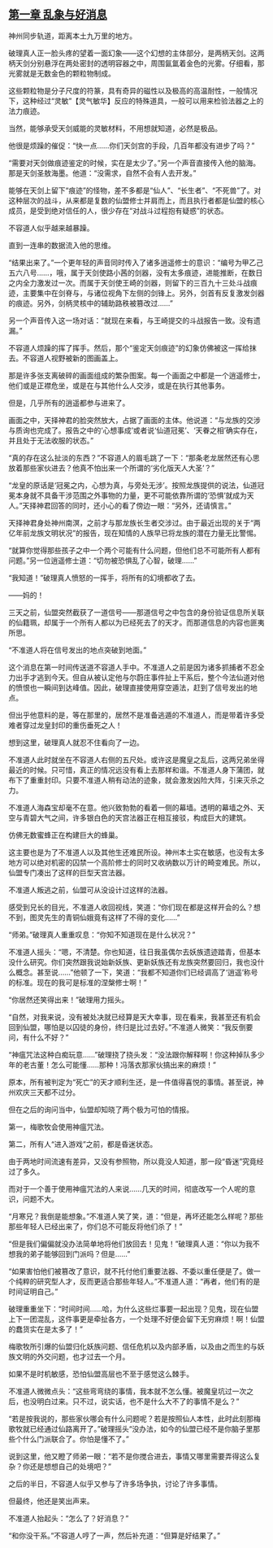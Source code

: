 ## [第一章 乱象与好消息](https://www.xxbiquge.com/11_11207/9203710.html)


  神州同步轨道，距离本土九万里的地方。

  破理真人正一脸头疼的望着一面幻象——这个幻想的主体部分，是两柄天剑。这两柄天剑分别悬浮在两处密封的透明容器之中，周围氤氲着金色的光雾。仔细看，那光雾就是无数金色的颗粒物制成。

  这些颗粒物是分子尺度的符篆，具有奇异的磁性以及极高的高温耐性，一般情况下，这种经过“灵敏”【灵气敏华】反应的特殊道具，一般可以用来检验法器之上的法力痕迹。

  当然，能够承受天剑威能的灵敏材料，不用想就知道，必然是极品。

  他很是烦躁的催促：“快一点……你们天剑宫的手段，几百年都没有进步了吗？”

  “需要对天剑做痕迹鉴定的时候，实在是太少了。”另一个声音直接传入他的脑海。那是天剑圣敖海墨。他道：“没需求，自然不会有人去开发。”

  能够在天剑上留下“痕迹”的怪物，差不多都是“仙人”、“长生者”、“不死兽”了。对这种层次的战斗，从来都是复数的仙盟修士并肩而上，而且执行者都是仙盟的核心成员，是受到绝对信任的人，很少存在“对战斗过程抱有疑惑”的状态。

  不容道人似乎越来越暴躁。

  直到一连串的数据流入他的思维。

  “结果出来了。”一个更年轻的声音同时传入了诸多逍遥修士的意识：“编号为甲乙己五六八号……，哦，属于天剑使路小茜的剑器，没有太多痕迹，进能推断，在数日之内全力激发过一次。而属于天剑使王崎的剑器，则留下的三百九十三处斗战痕迹，主要集中在剑脊与，与诸位视角下左侧的剑锋上。另外，剑首有反复激发剑器的痕迹。另外，剑柄灵核中的辅助路秩被篡改过……”

  另一个声音传入这一场对话：“就现在来看，与王崎提交的斗战报告一致。没有遗漏。”

  不容道人烦躁的挥了挥手。然后，那个“鉴定天剑痕迹”的幻象仿佛被这一挥给抹去。不容道人视野被新的图画盖上。

  那是许多张支离破碎的画面组成的繁杂图案。每一个画面之中都是一个逍遥修士，他们或是正襟危坐，或是在与其他什么人交涉，或是在执行其他事务。

  但是，几乎所有的逍遥都参与进来了。

  画面之中，天择神君的脸突然放大，占据了画面的主体。他说道：“与龙族的交涉与质询也完成了。报告之中的‘心想事成’或者说‘仙道冠冕’、‘天眷之相’确实存在，并且处于无法收服的状态。”

  “真的存在这么扯淡的东西？”不容道人的眉毛跳了一下：“那条老龙居然还有心思放着那些家伙进去？他真不怕出来一个所谓的‘劣化版天人大圣’？”

  “龙皇的原话是‘冠冕之内，心想为真，与旁处无涉’。按照龙族提供的说法，仙道冠冕本身就不具备干涉范围之外事物的力量，更不可能依靠所谓的‘恐惧’就成为天人。”天择神君回答的同时，还小心的看了傍边一眼：“另外，还请慎言。”

  天择神君身处神州南溟，之前才与那龙族长生者交涉过。由于最近出现的关于“两亿年前龙族文明状况”的报告，现在知情的人族早已将龙族的潜在力量无比警惕。

  “就算你觉得那些孩子之中一个两个可能有什么问题，但他们总不可能所有人都有问题。”另一位逍遥修士道：“切勿被恐惧乱了心智，破理……”

  “我知道！”破理真人愤怒的一挥手，将所有的幻境都收了去。

  ——妈的！

  三天之前，仙盟突然截获了一道信号——那道信号之中包含的身份验证信息所关联的仙籍珮，却属于一个所有人都以为已经死去了的天才。而那道信息的内容也匪夷所思。

  “不准道人将在信号发出的地点突破到地面。”

  这个消息在第一时间传送道不容道人手中。不准道人之前是因为诸多抓捕者不忍全力出手才逃到今天。但自从被认定他与尔蔚庄事件扯上干系后，整个今法仙道对他的愤恨也一瞬间到达峰值。因此，破理直接使用穿空遁法，赶到了信号发出的地点。

  但出乎他意料的是，等在那里的，居然不是准备逃遁的不准道人，而是带着许多受难者穿过龙皇封印的重伤垂死之人！

  想到这里，破理真人就忍不住看向了一边。

  不准道人此时就坐在不容道人右侧的五尺处。或许这是魔皇之乱后，这两兄弟坐得最近的时候。只可惜，真正的情况远没有看上去那样和谐。不准道人身下蒲团，就布下了重重封印。只要不准道人稍有动法的迹象，就会激发凶险大阵，引来灭杀之力。

  不准道人海森宝却毫不在意。他兴致勃勃的看着一侧的幕墙。透明的幕墙之外、天空与青碧大气之间，许多银白色的天宫法器正在相互接驳，构成巨大的建筑。

  仿佛无数蜜蜂正在构建巨大的蜂巢。

  这主要也是为了不准道人以及其他生还难民所设。神州本土实在敏感，也没有太多地方可以绝对机密的囚禁一个高阶修士的同时又收纳数以万计的畸变难民。所以，仙盟专门凑出了这样的巨型天宫法器。

  不准道人叛逃之前，仙盟可从没设计过这样的法器。

  感受到兄长的目光，不准道人收回视线，笑道：“你们现在都是这样开会的么？想不到，图灵先生的青铜仙娥竟有这样了不得的变化……”

  “师弟。”破理真人重重叹息：“你知不知道现在是什么状况？”

  不准道人摇头：“嗯，不清楚。你也知道，往日我虽偶尔去妖族遗迹踏青，但基本没什么研究。你们突然跟我说始新妖族、更新妖族还有龙族突然要回归，我也没什么概念。甚至说……”他顿了一下，笑道：“我都不知道你们已经调高了‘逍遥’称号的标准。现在的我可是标准的涅槃修士啊！”

  “你居然还笑得出来！”破理用力摇头。

  “自然，对我来说，没有被处决就已经算是天大幸事，现在看来，我甚至还有机会回到仙盟，哪怕是以囚徒的身份，终归是比过去好。”不准道人微笑：“我反倒要问，有什么不好？”

  “神瘟咒法这种白痴玩意……”破理挠了挠头发：“没法跟你解释啊！你这种掉队多少年的老古董！怎么可能懂……那种！冯落衣那家伙搞出来的麻烦！”

  原本，所有被判定为“死亡”的天才顺利生还，是一件值得喜悦的事情。甚至说，神州欢庆三天都不过分。

  但在之后的询问当中，仙盟却知晓了两个极为可怕的情报。

  第一，梅歌牧会使用神瘟咒法。

  第二，所有人“进入游戏”之前，都是昏迷状态。

  由于两地时间流速有差异，又没有参照物，所以竟没人知道，那一段“昏迷”究竟经过了多久。

  而对于一个善于使用神瘟咒法的人来说……几天的时间，彻底改写一个人呢的意识，问题不大。

  “月寒兄？我倒是能想象。”不准道人笑了笑，道：“但是，再坏还能怎么样呢？那些那些年轻人已经出来了，你们总不可能反将他们杀了！”

  “但是我们偏偏就没办法简单地将他们放回去！见鬼！”破理真人道：“你以为我不想我的弟子能够回到门派吗？但是……”

  “如果害怕他们被篡改了意识，就不托付他们重要法器、不委以重任便是了。做一个纯粹的研究型人才，反而更适合那些年轻人。”不准道人道：“再者，他们有的是时间证明自己。”

  破理重重坐下：“时间时间……哈，为什么这些烂事要一起出现？见鬼，现在仙盟上下一团混乱，这件事更是牵扯各方，一个处理不好便会留下无穷麻烦！啊！仙盟的蠢货实在是太多了！”

  梅歌牧所引爆的仙盟归化妖族问题、信任危机以及内部矛盾，以及由之而生的与妖族文明的外交问题，也才过去一个月。

  如果不是时机敏感，恐怕仙盟高层也不至于感觉这么棘手。

  不准道人微微点头：“这些弯弯绕的事情，我本就不怎么懂。被魔皇坑过一次之后，也没明白过来。只不过，说实话，也不是什么大不了的事情不是么？”

  “若是按我说的，那些家伙哪会有什么问题呢？若是按照仙人本性，此时此刻那梅歌牧就已经通过仙路离开了。”破理摇头“没办法，如今的仙盟已经不是你脑子里那些个什么门派联合了。你怕是懂不了。”

  说到这里，他又瞪了师弟一眼：“若不是你搅合进去，事情又哪里需要弄得这么复杂？你还是想想自己的处境吧？”

  之后的半日，不容道人似乎又参与了许多场争执，讨论了许多事情。

  但最终，他还是笑出声来。

  不准道人抬起头：“怎么了？好消息？”

  “和你没干系。”不容道人哼了一声，然后补充道：“但算是好结果了。”
